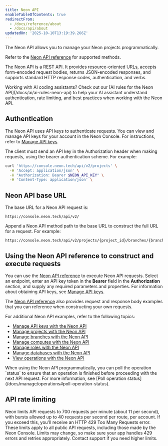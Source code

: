 ```yaml
---
title: Neon API
enableTableOfContents: true
redirectFrom:
  - /docs/reference/about
  - /docs/api/about
updatedOn: '2025-10-10T13:19:39.266Z'
---
```


The Neon API allows you to manage your Neon projects programmatically.

Refer to the [Neon API reference](https://api-docs.neon.tech/reference/getting-started-with-neon-api) for supported methods.

The Neon API is a REST API. It provides resource-oriented URLs, accepts form-encoded request bodies, returns JSON-encoded responses, and supports standard HTTP response codes, authentication, and verbs.

<Admonition type="tip" title="AI Rules available">
Working with AI coding assistants? Check out our [AI rules for the Neon API](/docs/ai/ai-rules-neon-api) to help your AI assistant understand authentication, rate limiting, and best practices when working with the Neon API.
</Admonition>

## Authentication

The Neon API uses API keys to authenticate requests. You can view and manage API keys for your account in the Neon Console. For instructions, refer to [Manage API keys](/docs/manage/api-keys).

The client must send an API key in the Authorization header when making requests, using the bearer authentication scheme. For example:

```bash
curl 'https://console.neon.tech/api/v2/projects' \
  -H 'Accept: application/json' \
  -H "Authorization: Bearer $NEON_API_KEY" \
  -H 'Content-Type: application/json' \
```

## Neon API base URL

The base URL for a Neon API request is:

```text
https://console.neon.tech/api/v2/
```

Append a Neon API method path to the base URL to construct the full URL for a request. For example:

```text
https://console.neon.tech/api/v2/projects/{project_id}/branches/{branch_id}
```

## Using the Neon API reference to construct and execute requests

You can use the [Neon API reference](https://api-docs.neon.tech/reference/getting-started-with-neon-api) to execute Neon API requests. Select an endpoint, enter an API key token in the **Bearer** field in the **Authorization** section, and supply any required parameters and properties. For information about obtaining API keys, see [Manage API keys](/docs/manage/api-keys).

The [Neon API reference](https://api-docs.neon.tech/reference/getting-started-with-neon-api) also provides request and response body examples that you can reference when constructing your own requests.

For additional Neon API examples, refer to the following topics:

- [Manage API keys with the Neon API](/docs/manage/api-keys#manage-api-keys-with-the-neon-api)
- [Manage projects with the Neon API](/docs/manage/projects#manage-projects-with-the-neon-api)
- [Manage branches with the Neon API](/docs/manage/branches#branching-with-the-neon-api)
- [Manage computes with the Neon API](/docs/manage/computes#manage-computes-with-the-neon-api)
- [Manage roles with the Neon API](/docs/manage/users#manage-roles-with-the-neon-api)
- [Manage databases with the Neon API](/docs/manage/databases#manage-databases-with-the-neon-api)
- [View operations with the Neon API](/docs/manage/operations#operations-and-the-neon-api)

<Admonition type="important">
When using the Neon API programmatically, you can poll the operation `status` to ensure that an operation is finished before proceeding with the next API request. For more information, see [Poll operation status](/docs/manage/operations#poll-operation-status).
</Admonition>

## API rate limiting

Neon limits API requests to 700 requests per minute (about 11 per second), with bursts allowed up to 40 requests per second per route, per account. If you exceed this, you'll receive an HTTP 429 Too Many Requests error. These limits apply to all public API requests, including those made by the Neon Console. Limits may change, so make sure your app handles 429 errors and retries appropriately. Contact support if you need higher limits.

<NeedHelp/>
